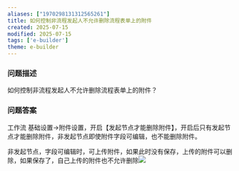 ```yaml
---
aliases: ["1970298131312565261"]
title: 如何控制非流程发起人不允许删除流程表单上的附件
created: 2025-07-15
modified: 2025-07-15
tags: ['e-builder']
theme: e-builder
---
```


### 问题描述

如何控制非流程发起人不允许删除流程表单上的附件？

### 问题答案

工作流 基础设置->附件设置，开启【发起节点才能删除附件】，开启后只有发起节点才能删除附件，非发起节点即使附件字段可编辑，也不能删除附件。

非发起节点，字段可编辑时，可上传附件，如果此时没有保存，上传的附件可以删除，如果保存了，自己上传的附件也不允许删除![](f6de7c62c16d58715b9a3030926c3b8b.jpg)